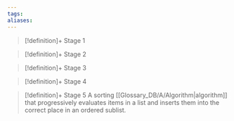 ```yaml
---
tags:
aliases:
---
```


> [!definition]+ Stage 1
>

> [!definition]+ Stage 2
>

> [!definition]+ Stage 3
>

> [!definition]+ Stage 4
>

> [!definition]+ Stage 5
> A sorting [[Glossary_DB/A/Algorithm|algorithm]] that progressively evaluates items in a list and inserts them into the correct place in an ordered sublist.



